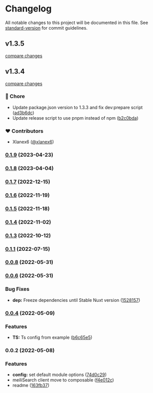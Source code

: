 # Changelog

All notable changes to this project will be documented in this file. See [standard-version](https://github.com/conventional-changelog/standard-version) for commit guidelines.

## v1.3.5

[compare changes](https://github.com/xlanex6/nuxt-meilisearch/compare/v1.3.4...v1.3.5)

## v1.3.4

[compare changes](https://github.com/xlanex6/nuxt-meilisearch/compare/v1.3.2...v1.3.4)

### 🏡 Chore

- Update package.json version to 1.3.3 and fix dev:prepare script ([ad3b6dc](https://github.com/xlanex6/nuxt-meilisearch/commit/ad3b6dc))
- Update release script to use pnpm instead of npm ([b2c0bda](https://github.com/xlanex6/nuxt-meilisearch/commit/b2c0bda))

### ❤️ Contributors

- Xlanex6 ([@xlanex6](http://github.com/xlanex6))

### [0.1.9](https://github.com/xlanex6/nuxt-meilisearch/compare/v0.1.8...v0.1.9) (2023-04-23)

### [0.1.8](https://github.com/xlanex6/nuxt-meilisearch/compare/v0.1.7...v0.1.8) (2023-04-04)

### [0.1.7](https://github.com/xlanex6/nuxt-meilisearch/compare/v0.1.6...v0.1.7) (2022-12-15)

### [0.1.6](https://github.com/xlanex6/nuxt-meilisearch/compare/v0.1.5...v0.1.6) (2022-11-19)

### [0.1.5](https://github.com/xlanex6/nuxt-meilisearch/compare/v0.1.4...v0.1.5) (2022-11-18)

### [0.1.4](https://github.com/xlanex6/nuxt-meilisearch/compare/v0.1.3...v0.1.4) (2022-11-02)

### [0.1.3](https://github.com/xlanex6/nuxt-meilisearch/compare/v0.1.1...v0.1.3) (2022-10-12)

### [0.1.1](https://github.com/xlanex6/nuxt-meilisearch/compare/v0.0.8...v0.1.1) (2022-07-15)

### [0.0.8](https://github.com/xlanex6/nuxt-meilisearch/compare/v0.0.6...v0.0.8) (2022-05-31)

### [0.0.6](https://github.com/xlanex6/nuxt-meilisearch/compare/v0.0.4...v0.0.6) (2022-05-31)


### Bug Fixes

* **dep:** Freeze dependencies until Stable Nuxt version ([1528157](https://github.com/xlanex6/nuxt-meilisearch/commit/15281570006b4fbd8bfeafd4472780500a6c67ff))

### [0.0.4](https://github.com/xlanex6/nuxt-meilisearch/compare/v0.0.2...v0.0.4) (2022-05-09)


### Features

* **TS:** Ts config from example ([b6c65e5](https://github.com/xlanex6/nuxt-meilisearch/commit/b6c65e5a7579fec9623de5419221b83487f01eb2))

### 0.0.2 (2022-05-08)


### Features

* **config:** set default module options ([74d0c29](https://github.com/xlanex6/nuxt-meilisearch/commit/74d0c2917063fd2ce1e04e0b451b80835d541421))
* meiliSearch client move to composable ([f4e012c](https://github.com/xlanex6/nuxt-meilisearch/commit/f4e012ce4be6c2a06df1ffeddfc3a1ab0f976180))
* readme ([163fb37](https://github.com/xlanex6/nuxt-meilisearch/commit/163fb377e9fc0a7342624f2c5c016efc3954c4c2))
